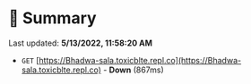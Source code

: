 # 📖 Summary
Last updated: **5/13/2022, 11:58:20 AM**

- `GET` [https://Bhadwa-sala.toxicblte.repl.co](https://Bhadwa-sala.toxicblte.repl.co) - **Down** (867ms)

